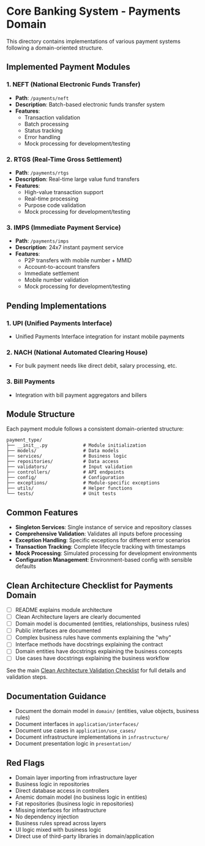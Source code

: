 # Core Banking System - Payments Domain

This directory contains implementations of various payment systems following a domain-oriented structure.

## Implemented Payment Modules

### 1. NEFT (National Electronic Funds Transfer)
- **Path**: `/payments/neft`
- **Description**: Batch-based electronic funds transfer system
- **Features**:
  - Transaction validation
  - Batch processing
  - Status tracking
  - Error handling
  - Mock processing for development/testing

### 2. RTGS (Real-Time Gross Settlement)
- **Path**: `/payments/rtgs`
- **Description**: Real-time large value fund transfers
- **Features**:
  - High-value transaction support
  - Real-time processing
  - Purpose code validation
  - Mock processing for development/testing

### 3. IMPS (Immediate Payment Service)
- **Path**: `/payments/imps`
- **Description**: 24x7 instant payment service
- **Features**:
  - P2P transfers with mobile number + MMID
  - Account-to-account transfers
  - Immediate settlement
  - Mobile number validation
  - Mock processing for development/testing

## Pending Implementations

### 1. UPI (Unified Payments Interface)
- Unified Payments Interface integration for instant mobile payments

### 2. NACH (National Automated Clearing House)
- For bulk payment needs like direct debit, salary processing, etc.

### 3. Bill Payments
- Integration with bill payment aggregators and billers

## Module Structure

Each payment module follows a consistent domain-oriented structure:

```
payment_type/
├── __init__.py             # Module initialization
├── models/                 # Data models
├── services/               # Business logic
├── repositories/           # Data access
├── validators/             # Input validation
├── controllers/            # API endpoints
├── config/                 # Configuration
├── exceptions/             # Module-specific exceptions
├── utils/                  # Helper functions
└── tests/                  # Unit tests
```

## Common Features

- **Singleton Services**: Single instance of service and repository classes
- **Comprehensive Validation**: Validates all inputs before processing
- **Exception Handling**: Specific exceptions for different error scenarios
- **Transaction Tracking**: Complete lifecycle tracking with timestamps
- **Mock Processing**: Simulated processing for development environments
- **Configuration Management**: Environment-based config with sensible defaults

## Clean Architecture Checklist for Payments Domain

- [ ] README explains module architecture
- [ ] Clean Architecture layers are clearly documented
- [ ] Domain model is documented (entities, relationships, business rules)
- [ ] Public interfaces are documented
- [ ] Complex business rules have comments explaining the "why"
- [ ] Interface methods have docstrings explaining the contract
- [ ] Domain entities have docstrings explaining the business concepts
- [ ] Use cases have docstrings explaining the business workflow

See the main [Clean Architecture Validation Checklist](../documentation/implementation_guides/CLEAN_ARCHITECTURE_CHECKLIST.md) for full details and validation steps.

## Documentation Guidance
- Document the domain model in `domain/` (entities, value objects, business rules)
- Document interfaces in `application/interfaces/`
- Document use cases in `application/use_cases/`
- Document infrastructure implementations in `infrastructure/`
- Document presentation logic in `presentation/`

## Red Flags
- Domain layer importing from infrastructure layer
- Business logic in repositories
- Direct database access in controllers
- Anemic domain model (no business logic in entities)
- Fat repositories (business logic in repositories)
- Missing interfaces for infrastructure
- No dependency injection
- Business rules spread across layers
- UI logic mixed with business logic
- Direct use of third-party libraries in domain/application

